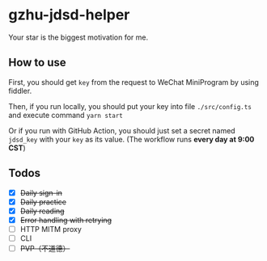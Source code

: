 # gzhu-jdsd-helper

Your star is the biggest motivation for me.

## How to use

First, you should get `key` from the request to WeChat MiniProgram by using fiddler.

Then, if you run locally, you should put your key into file `./src/config.ts` and execute command `yarn start`

Or if you run with GitHub Action, you should just set a secret named `jdsd_key` with your `key` as its value. (The workflow runs **every day at 9:00 CST**)

## Todos

- [x] ~~Daily sign-in~~
- [x] ~~Daily practice~~
- [x] ~~Daily reading~~
- [x] ~~Error handling with retrying~~
- [ ] HTTP MITM proxy
- [ ] CLI
- [ ] ~~PVP（不道德）~~
